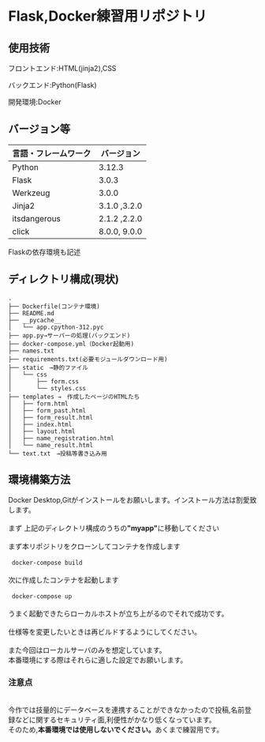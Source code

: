 # Flask,Docker練習用リポジトリ

## 使用技術
<p>フロントエンド:HTML(jinja2),CSS</p>
<p>バックエンド:Python(Flask)</p>
<p>開発環境:Docker</p>

## バージョン等
| 言語・フレームワーク  | バージョン |
| --------------------- | ------------|
| Python                | 3.12.3      |
| Flask                 | 3.0.3       |
| Werkzeug              | 3.0.0       |
| Jinja2                | 3.1.0 ,3.2.0|
| itsdangerous          |2.1.2 ,2.2.0 |
| click                 | 8.0.0, 9.0.0|
<p>Flaskの依存環境も記述<p>

## ディレクトリ構成(現状)
```
.
├── Dockerfile(コンテナ環境)
├── README.md
├── __pycache__
│   └── app.cpython-312.pyc
├── app.py→サーバーの処理(バックエンド)
├── docker-compose.yml（Docker起動用)
├── names.txt
├── requirements.txt(必要モジュールダウンロード用)
├── static　→静的ファイル
│   └── css
│       ├── form.css
│       └── styles.css
├── templates →　作成したページのHTMLたち
│   ├── form.html
│   ├── form_past.html
│   ├── form_result.html
│   ├── index.html
│   ├── layout.html
│   ├── name_registration.html
│   └── name_result.html
└── text.txt　→投稿等書き込み用
```
## 環境構築方法
Docker Desktop,Gitがインストールをお願いします。インストール方法は割愛致します。
<br>
<br>まず 上記のディレクトリ構成のうちの<strong>"myapp"</strong>に移動してください
<br>
<br>まず本リポジトリをクローンしてコンテナを作成します
<br>
<br>``` docker-compose build```
<br>
<br>次に作成したコンテナを起動します
<br>
<br>``` docker-compose up```
<br>
<br>うまく起動できたらローカルホストが立ち上がるのでそれで成功です。
<br>
<br>仕様等を変更したいときは再ビルドするようにしてください。
<br>
<br>また今回はローカルサーバのみを想定しています。
<br>本番環境にする際はそれらに適した設定でお願いします。

### 注意点
<br> 今作では技量的にデータベースを連携することができなかったので投稿,名前登録などに関するセキュリティ面,利便性がかなり低くなっています。
<br>そのため,<strong>本番環境では使用しないでください。</strong>あくまで練習用です。

